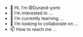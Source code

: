 - 👋 Hi, I’m @Durand-yomi
- 👀 I’m interested in ...
- 🌱 I’m currently learning ...
- 💞️ I’m looking to collaborate on ...
- 📫 How to reach me ...

<!---
Durand-yomi/Durand-yomi is a ✨ special ✨ repository because its `README.md` (this file) appears on your GitHub profile.
You can click the Preview link to take a look at your changes.
--->
